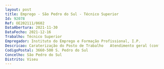 ```yaml
--- 
layout: post
title: Emprego - São Pedro do Sul - Técnico Superior
Id: 92078
Ref: OE202111/0602
DataAbertura: 2021-11-30
DataFecho: 2021-12-16
Trabalho: Técnico Superior
Empregador: Instituto do Emprego e Formação Profissional, I.P.
Descricao: Caraterização do Posto de Trabalho	Atendimento geral (conforme escala mensal) –Sessões de Direitos e Deveres (conforme escala anual) –Sessões de Controlo da procura ativa de emprego (conforme escala anual) Realização de entrevistas individuais aos candidatosEfetuar visitas de divulgação de medidas, junto das entidadesRealização de visitas de acompanhamento e verificação de documentaçãoRealização de sessões de divulgação de medida, junto de candidatos e EntidadesAnalise e acompanhamento do orçamento, através dos mapas de SIFGOEfetuar pedidos de alterações orçamentais em SIFGOElaboração de mapas de libertações e reforços de verbaConsultar as certidões comprovativas de situação perante a Segurança Social e a Administração FiscalConclusão e validação de todo o processo de pagamento, das várias medidas, para envio para processamento na DC
CodigoPostal: 3660-500 S. Pedro do Sul
Concelho: São Pedro do Sul
Distrito: Viseu
--- 
```

